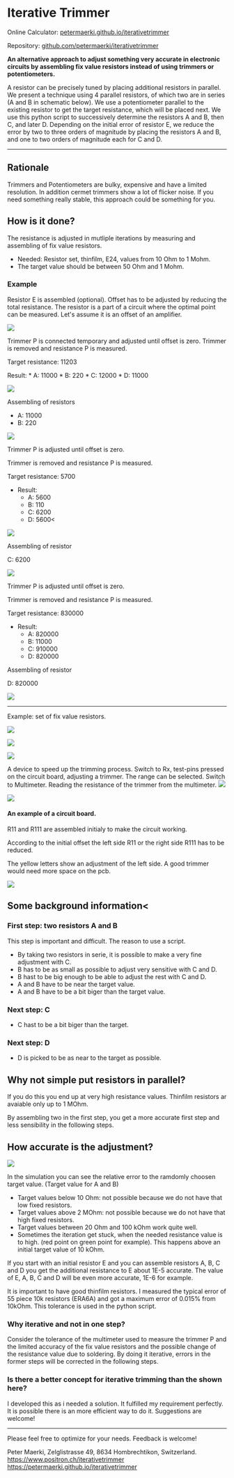 # Iterative Trimmer

Online Calculator: [petermaerki.github.io/iterativetrimmer](https://petermaerki.github.io/iterativetrimmer)

Repository: [github.com/petermaerki/iterativetrimmer](https://github.com/petermaerki/iterativetrimmer)

**An alternative approach to adjust something very accurate in electronic circuits by assembling fix value resistors instead of using trimmers or potentiometers.**

A resistor can be precisely tuned by placing additional resistors in parallel. We present a technique using 4
parallel resistors, of which two are in series (A and B in schematic below). We use a potentiometer parallel to
the existing resistor to get the target resistance, which will be placed next. We use this python script to
successively determine the resistors A and B, then C, and later D. Depending on the initial error of resistor E,
we reduce the error by two to three orders of magnitude by placing the resistors A and B, and one to two orders
of magnitude each for C and D.

<hr>

## Rationale

Trimmers and Potentiometers are bulky, expensive and have a limited resolution. In addition cermet trimmers show a lot of flicker noise. If you need something really stable, this approach could be something for you.

## How is it done?

The resistance is adjusted in mutliple iterations by measuring and assembling of fix value resistors.

* Needed: Resistor set, thinfilm, E24, values from 10 Ohm to 1 Mohm.
* The target value should be between 50 Ohm and 1 Mohm.

### Example

Resistor E is assembled (optional). Offset has
to be adjusted by reducing the total resistance. The resistor is a part of a circuit where the optimal
point can be measured. Let's assume it is an offset of an amplifier.

![](static/images/10.png)

Trimmer P is connected temporary and adjusted until offset is zero. Trimmer is removed and resistance P is measured.

Target resistance: 11203

Result:
    * A: 11000
    * B: 220
    * C: 12000
    * D: 11000

![](static/images/20.png)

Assembling of resistors
* A: 11000
* B: 220

![](static/images/30.png)

Trimmer P is adjusted until offset is zero.

Trimmer is removed and resistance P is measured.

Target resistance: 5700
* Result:
  * A: 5600
  * B: 110
  * C: 6200
  * D: 5600<

![](static/images/40.png)
            
Assembling of resistor

C: 6200

![](static/images/50.png)

Trimmer P is adjusted until offset is zero.

Trimmer is removed and resistance P is measured.

Target resistance: 830000
* Result:
  * A: 820000
  * B: 11000
  * C: 910000
  * D: 820000

[](static/images/60.png)
        

Assembling of resistor

D: 820000

![](static/images/70.png)

<hr>

Example: set of fix value resistors.

![](static/images/set_b.jpg)

![](static/images/set_a.jpg)

![](static/images/set_c.jpg)

A device to speed up the trimming process. Switch to Rx, test-pins pressed on the circuit board, adjusting a trimmer. The range can be selected. Switch to Multimeter. Reading the resistance of the trimmer from the multimeter.
![](static/images/poti_a.jpg)

![](static/images/poti_b.jpg)

#### An example of a circuit board.

R11 and R111 are assembled initialy to make the circuit working.

According to the initial offset the left side R11 or the right side R111 has to be reduced.

The yellow letters show an adjustment of the left side.
A good trimmer would need more space on the pcb.

![](static/images/pcb.png)


## Some background information<

### First step: two resistors A and B

This step is important and difficult. The reason to use a script.

* By taking two resistors in serie, it is possible to make a very fine adjustment with C.
* B has to be as small as possible to adjust very sensitive with C and D.
* B hast to be big enough to be able to adjust the rest with C and D.
* A and B have to be near the target value.
* A and B have to be a bit biger than the target value.

### Next step: C

* C hast to be a bit biger than the target.

### Next step: D

* D is picked to be as near to the target as possible.

## Why not simple put resistors in parallel?
If you do this you end up at very high resistance values. Thinfilm resistors ar avaiable only up to 1 MOhm.

By assembling two in the first step, you get a more accurate first step and less sensibility in the
following steps.

## How accurate is the adjustment?

![](static/images/20170524b_auswertung.png)

In the simulation you can see the relative error to the ramdomly choosen target value. (Target value for A and B)

* Target values below 10 Ohm: not possible because we do not have that low fixed resistors.
* Target values above 2 MOhm: not possible because we do not have that high fixed resistors.
* Target values between 20 Ohm and 100 kOhm work quite well.
* Sometimes the iteration get stuck, when the needed resistance value is to high. (red point on green point for example). This happens above an initial target value of 10 kOhm.
    
If you start with an initial resistor E and you can assemble resistors A, B, C and D you get the additional resistance to E about 1E-5 accurate. The value of E, A, B, C and D will be even more accurate, 1E-6 for example.

It is important to have good thinfilm resistors. I measured the typical error of 55 piece 10k resistors
(ERA6A) and got a maximum error of 0.015% from 10kOhm. This tolerance is used in the python script.

### Why iterative and not in one step?

Consider the tolerance of the multimeter used to measure the trimmer P and the limited accuracy of the fix
value resistors and the possible change of the resistance value due to soldering. By doing it iterative,
errors in the former steps will be corrected in the following steps.

### Is there a better concept for iterative trimming than the shown here?

I developed this as i needed a solution. It fulfilled my requirement perfectly. It is possible
there is an more efficient way to do it. Suggestions are welcome!

<hr>

Please feel free to optimize for your needs. Feedback is welcome!

Peter Maerki, Zelglistrasse 49, 8634 Hombrechtikon, Switzerland.
https://www.positron.ch/iterativetrimmer https://petermaerki.github.io/iterativetrimmer

</body>

</html>